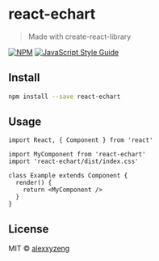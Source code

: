 # react-echart

> Made with create-react-library

[![NPM](https://img.shields.io/npm/v/react-echart.svg)](https://www.npmjs.com/package/react-echart) [![JavaScript Style Guide](https://img.shields.io/badge/code_style-standard-brightgreen.svg)](https://standardjs.com)

## Install

```bash
npm install --save react-echart
```

## Usage

```tsx
import React, { Component } from 'react'

import MyComponent from 'react-echart'
import 'react-echart/dist/index.css'

class Example extends Component {
  render() {
    return <MyComponent />
  }
}
```

## License

MIT © [alexxyzeng](https://github.com/alexxyzeng)

